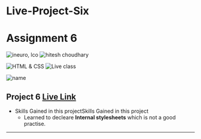 # Live-Project-Six

# Assignment 6

![ineuro, lco](https://img.shields.io/badge/iNeuron-LCO-green)
![hitesh choudhary](https://img.shields.io/badge/Hitesh--Choudhary-Full--stack--JS--bootcamp-red)

![HTML & CSS](https://img.shields.io/badge/HTML-CSS-orange)
![Live class](https://img.shields.io/badge/LIVE--CLASS-PROJECT--6-lightgrey)

![name](https://img.shields.io/badge/Sana--Quazi)

## Project 6 [Live Link](https://live-class-project-six.netlify.app/)

- Skills Gained in this projectSkills Gained in this project
  - Learned to decleare **Internal stylesheets** which is not a good practise.

---
